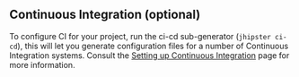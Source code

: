 ## Continuous Integration (optional)

To configure CI for your project, run the ci-cd sub-generator (`jhipster ci-cd`), this will let you generate
configuration files for a number of Continuous Integration systems. Consult the [Setting up Continuous Integration][]
page for more information.

[jhipster homepage and latest documentation]: https://www.jhipster.tech

[jhipster 7.8.1 archive]: https://www.jhipster.tech

[using jhipster in development]: https://www.jhipster.tech/development/

[service discovery and configuration with the jhipster-registry]: https://www.jhipster.tech/microservices-architecture/#jhipster-registry

[using docker and docker-compose]: https://www.jhipster.tech/docker-compose

[using jhipster in production]: https://www.jhipster.tech/production/

[running tests page]: https://www.jhipster.tech/running-tests/

[code quality page]: https://www.jhipster.tech/code-quality/

[setting up continuous integration]: https://www.jhipster.tech/setting-up-ci/

[node.js]: https://nodejs.org/

[npm]: https://www.npmjs.com/

[webpack]: https://webpack.github.io/

[browsersync]: https://www.browsersync.io/

[jest]: https://facebook.github.io/jest/

[cypress]: https://www.cypress.io/

[leaflet]: https://leafletjs.com/

[definitelytyped]: https://definitelytyped.org/

[angular cli]: https://cli.angular.io/

[gatling]: https://gatling.io/

